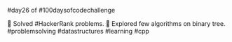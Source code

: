 #day26 of #100daysofcodechallenge

🎯 Solved #HackerRank problems.
🎯 Explored few algorithms on binary tree.
#problemsolving #datastructures #learning #cpp
